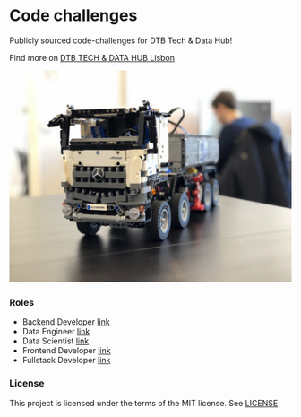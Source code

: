 # Code challenges

Publicly sourced code-challenges for DTB Tech & Data Hub!

Find more on [DTB TECH & DATA HUB Lisbon](https://techhublisbon.io/)

![](img/tdh_lego_truck.jpg)

### Roles
* Backend Developer [link](backend-dev-challenges/readme.md)
* Data Engineer [link](data-engineer-challenges/README.md)
* Data Scientist [link](data-scientist-challenges/readme.md)
* Frontend Developer [link](frontend-dev-challenges/readme.md)
* Fullstack Developer [link](fullstack-challenges/readme.md)

### License
This project is licensed under the terms of the MIT license. See [LICENSE](LICENSE) 
